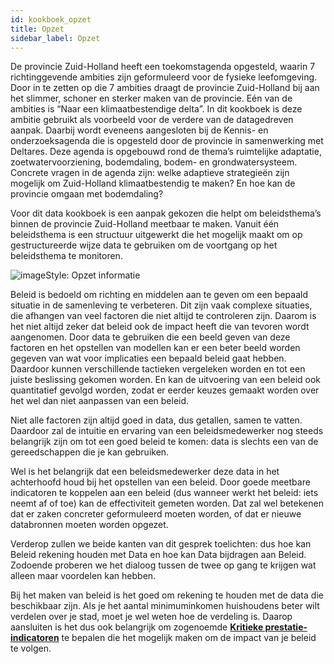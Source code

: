 ```yaml
---
id: kookboek_opzet
title: Opzet
sidebar_label: Opzet
---
```

De provincie Zuid-Holland heeft een toekomstagenda  opgesteld, waarin 7 richtinggevende ambities zijn geformuleerd voor de fysieke leefomgeving. Door in te zetten op die 7 ambities draagt de provincie Zuid-Holland bij aan het slimmer, schoner en sterker maken van de provincie. Eén van de ambities is “Naar een klimaatbestendige delta”. In dit kookboek is deze ambitie gebruikt als voorbeeld voor de verdere van de datagedreven aanpak. Daarbij wordt eveneens aangesloten bij de Kennis- en onderzoeksagenda die is opgesteld door de provincie in samenwerking met Deltares. Deze agenda is opgebouwd rond de thema’s ruimtelijke adaptatie, zoetwatervoorziening, bodemdaling, bodem- en grondwatersysteem. Concrete vragen in de agenda zijn: welke adaptieve strategieën zijn mogelijk om Zuid-Holland klimaatbestendig te maken? En hoe kan de provincie omgaan met bodemdaling?

Voor dit data kookboek is een aanpak gekozen die helpt om beleidsthema’s binnen de provincie Zuid-Holland meetbaar te maken. Vanuit één beleidsthema is een structuur uitgewerkt die het mogelijk maakt om op gestructureerde wijze data te gebruiken om de voortgang op het beleidsthema te monitoren.

<img class="imageStyle" src="/docs/assets/Kookboek/Opzet_workflow.png" target="_blank" alt="imageStyle: Opzet informatie"/>

Beleid is bedoeld om richting en middelen aan te geven om een bepaald situatie in de samenleving te verbeteren. Dit zijn vaak complexe situaties, die afhangen van veel factoren die niet altijd te controleren zijn. Daarom is het niet altijd zeker dat beleid ook de impact heeft die van tevoren wordt aangenomen. Door data te gebruiken die een beeld geven van deze factoren en het opstellen van modellen kan er een beter beeld worden gegeven van wat voor implicaties een bepaald beleid gaat hebben. Daardoor kunnen verschillende tactieken vergeleken worden en tot een juiste beslissing gekomen worden. En kan de uitvoering van een beleid ook quantitatief gevolgd worden, zodat er eerder keuzes gemaakt worden over het wel dan niet aanpassen van een beleid.

Niet alle factoren zijn altijd goed in data, dus getallen, samen te vatten. Daardoor zal de intuitie en ervaring van een beleidsmedewerker nog steeds belangrijk zijn om tot een goed beleid te komen: data is slechts een van de gereedschappen die je kan gebruiken. 

Wel is het belangrijk dat een beleidsmedewerker deze data in het achterhoofd houd bij het opstellen van een beleid. Door goede meetbare indicatoren te koppelen aan een beleid (dus wanneer werkt het beleid: iets neemt af of toe) kan de effectiviteit gemeten worden. Dat zal wel betekenen dat er zaken concreter geformuleerd moeten worden, of dat er nieuwe databronnen moeten worden opgezet.

Verderop zullen we beide kanten van dit gesprek toelichten: dus hoe kan Beleid rekening houden met Data en hoe kan Data bijdragen aan Beleid. Zodoende proberen we het dialoog tussen de twee op gang te krijgen wat alleen maar voordelen kan hebben.

Bij het maken van beleid is het goed om rekening te houden met de data die beschikbaar zijn. Als je het aantal minimuminkomen huishoudens beter wilt verdelen over je stad, moet je wel weten hoe de verdeling is. Daarop aansluiten is het dus ook belangrijk om zogenoemde [**Kritieke prestatie-indicatoren**](kookboek_KPI) te bepalen die het mogelijk maken om de impact van je beleid te volgen.
